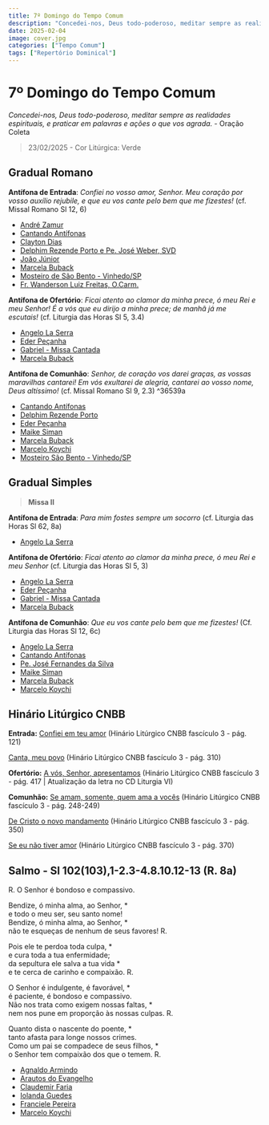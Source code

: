 ```yaml
---
title: 7º Domingo do Tempo Comum
description: "Concedei-nos, Deus todo-poderoso, meditar sempre as realidades espirituais, e praticar em palavras e ações o que vos agrada."
date: 2025-02-04
image: cover.jpg
categories: ["Tempo Comum"]
tags: ["Repertório Dominical"]
---
```

# 7º Domingo do Tempo Comum

_Concedei-nos, Deus todo-poderoso, meditar sempre as realidades espirituais, e praticar em palavras e ações o que vos agrada._ - Oração Coleta

> 23/02/2025 - Cor Litúrgica: Verde

## Gradual Romano

**Antífona de Entrada**: _Confiei no vosso amor, Senhor. Meu coração por vosso auxílio rejubile, e que eu vos cante pelo bem que me fizestes!_ (cf. Missal Romano Sl 12, 6)

- [André Zamur](https://youtu.be/KpqHlwAKT2k?si=VP1VALc3oCUZc9Eg)
- [Cantando Antífonas](https://youtu.be/npHlB7W4Bds)
- [Clayton Dias](https://youtu.be/Kh081T-hfQE?si=mtt5YvysvoXQZOfk)
- [Delphim Rezende Porto e Pe. José Weber, SVD](https://youtu.be/ffQdIE41_hw?t=139)
- [João Júnior](https://youtu.be/JiYUJuEtGAA)
- [Marcela Buback](https://youtu.be/trUr-cpnuBM)
- [Mosteiro de São Bento - Vinhedo/SP](https://youtu.be/XO2Tp_6hXgc)
- [Fr. Wanderson Luiz Freitas, O.Carm.](https://youtu.be/WU-_esLujN0)

**Antífona de Ofertório**: _Ficai atento ao clamor da minha prece, ó meu Rei e meu Senhor! É a vós que eu dirijo a minha prece; de manhã já me escutais!_ (cf. Liturgia das Horas Sl 5, 3.4)

- [Angelo La Serra](https://youtu.be/E50CR5zrvBo)
- [Eder Peçanha](https://youtu.be/doYQua_xGcY?si=dzT9d3r6PgkkhEG2)
- [Gabriel - Missa Cantada](https://youtu.be/NgkVwzbB3c0)
- [Marcela Buback](https://youtu.be/1V5aZ3ZMxDc)

**Antífona de Comunhão**: _Senhor, de coração vos darei graças, as vossas maravilhas cantarei! Em vós exultarei de alegria, cantarei ao vosso nome, Deus altíssimo!_ (cf. Missal Romano Sl 9, 2.3) ^36539a

- [Cantando Antífonas](https://youtu.be/vMAEVMgifTY)
- [Delphim Rezende Porto](https://youtu.be/r4XjjWVEGBY?si=GvHhDoQJtTJx-jlS)
- [Eder Peçanha](https://youtu.be/OuVXrG_jGZo?si=8db9LSvhGl114zUb)
- [Maike Siman](https://youtu.be/mH7jnV7M_y4)
- [Marcela Buback](https://youtu.be/9fcshYXKI2E)
- [Marcelo Koychi](https://youtu.be/lb6SFdktXcY?si=QI4OtKeNCZXnkOtG)
- [Mosteiro São Bento - Vinhedo/SP](https://youtu.be/Fsqq9P_gen4?si=blOZQMwcJg44qGzX)

## Gradual Simples

> **Missa II**

**Antífona de Entrada**: _Para mim fostes sempre um socorro_ (cf. Liturgia das Horas Sl 62, 8a)

- [Angelo La Serra](https://youtu.be/22H2sovnJUk)

**Antífona de Ofertório**: _Ficai atento ao clamor da minha prece, ó meu Rei e meu Senhor_ (cf. Liturgia das Horas Sl 5, 3)

- [Angelo La Serra](https://youtu.be/E50CR5zrvBo)
- [Eder Peçanha](https://youtu.be/doYQua_xGcY?si=dzT9d3r6PgkkhEG2)
- [Gabriel - Missa Cantada](https://youtu.be/NgkVwzbB3c0)
- [Marcela Buback](https://youtu.be/1V5aZ3ZMxDc)

**Antífona de Comunhão**: _Que eu vos cante pelo bem que me fizestes!_ (Cf. Liturgia das Horas Sl 12, 6c)

- [Angelo La Serra](https://youtu.be/FNe4fu_SXBk)
- [Cantando Antífonas](https://youtu.be/idHVSkU-i4E)
- [Pe. José Fernandes da Silva](https://youtu.be/C5CntomX59M?si=Bv8pHgjvfONjA0OM)
- [Maike Siman](https://youtu.be/E__HHFH-m_E)
- [Marcela Buback](https://youtu.be/4I32jrTW5yg)
- [Marcelo Koychi](https://youtu.be/53mS5vZnvxQ?si=bn-2Lz7RvpgUcIiK)



## Hinário Litúrgico CNBB

**Entrada:**
[Confiei em teu amor](https://youtu.be/UD9wqmyabQg?t=90)
(Hinário Litúrgico CNBB fascículo 3 - pág. 121)

[Canta, meu povo](https://youtu.be/uWAXOsLMUgc)
(Hinário Litúrgico CNBB fascículo 3 - pág. 310)

**Ofertório:**
[A vós, Senhor, apresentamos](https://youtu.be/PkmZWqc5TfY)
(Hinário Litúrgico CNBB fascículo 3 - pág. 417 | Atualização da letra no CD Liturgia VI)

**Comunhão:**
[Se amam, somente, quem ama a vocês](https://youtu.be/Y0z03aqZYYE)
(Hinário Litúrgico CNBB fascículo 3 - pág. 248-249)

[De Cristo o novo mandamento](https://youtu.be/o5z5KJJLHeg)
(Hinário Litúrgico CNBB fascículo 3 - pág. 350)

[Se eu não tiver amor](https://youtu.be/MlC6VMf7eI8)
(Hinário Litúrgico CNBB fascículo 3 - pág. 370)

## Salmo - Sl 102(103),1-2.3-4.8.10.12-13 (R. 8a)

R. O Senhor é bondoso e compassivo.

Bendize, ó minha alma, ao Senhor, \*<br />
e todo o meu ser, seu santo nome!<br />
Bendize, ó minha alma, ao Senhor, \*<br />
não te esqueças de nenhum de seus favores! R.<br />

Pois ele te perdoa toda culpa, \*<br />
e cura toda a tua enfermidade;<br />
da sepultura ele salva a tua vida \*<br />
e te cerca de carinho e compaixão. R.<br />

O Senhor é indulgente, é favorável, \*<br />
é paciente, é bondoso e compassivo.<br />
Não nos trata como exigem nossas faltas, \*<br />
nem nos pune em proporção às nossas culpas. R.<br />

Quanto dista o nascente do poente, \*<br />
tanto afasta para longe nossos crimes.<br />
Como um pai se compadece de seus filhos, \*<br />
o Senhor tem compaixão dos que o temem. R.<br />

- [Agnaldo Armindo](https://youtu.be/veDYS75tifs?si=Vo7nVOIVR-9gf-n-)
- [Arautos do Evangelho](https://youtu.be/herm-emOFno?si=oxDuraVuZp71jl_v)
- [Claudemir Faria](https://youtu.be/UlO9dr5SW3s?si=e-DBRK30MteXJXte)
- [Iolanda Guedes](https://youtu.be/AKEIWxsDE1g?si=InFySbZdxhirIc3f)
- [Franciele Pereira](https://youtu.be/3x_iQ4CODsQ?si=i3hAt8_KempzKFvI)
- [Marcelo Koychi](https://youtu.be/VAA14Noq5Iw?si=RfLoJAtdMay-S6Zl)

<!--
### Salmo - Sl 102(103),1-2.3-4.8.10.12-13 (R.1a.8a)

**R.:** **Bendize ó minh'alma, ao Senhor, pois ele é bondoso e compassivo!**

Bendize, ó minha alma, ao Senhor,*
e todo o meu ser, seu santo nome!
Bendize, ó minha alma, ao Senhor,*
não te esqueças de nenhum de seus favores! R.

Pois ele te perdoa toda culpa,*
e cura toda a tua enfermidade;
da sepultura ele salva a tua vida*
e te cerca de carinho e compaixão. R.

O Senhor é indulgente, é favorável,*
é paciente, é bondoso e compassivo.
Não nos trata como exigem nossas faltas,*
nem nos pune em proporção às nossas culpas. R.

quanto dista o nascente do poente,*
tanto afasta para longe nossos crimes.
Como um pai se compadece de seus filhos,*
o Senhor tem compaixão dos que o temem. R.

-   [Arautos do Evangelho](https://youtu.be/tFmcvhwa1qg)
-   [Ir. Miria T. Kolling](https://youtu.be/hoFebk5GIYg)
-->

